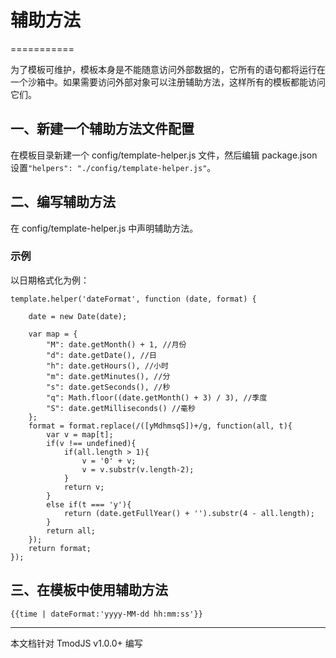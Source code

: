 # 辅助方法

===========

为了模板可维护，模板本身是不能随意访问外部数据的，它所有的语句都将运行在一个沙箱中。如果需要访问外部对象可以注册辅助方法，这样所有的模板都能访问它们。

##	一、新建一个辅助方法文件配置

在模板目录新建一个 config/template-helper.js 文件，然后编辑 package.json 设置``"helpers": "./config/template-helper.js"``。

##	二、编写辅助方法

在 config/template-helper.js 中声明辅助方法。

###	示例

以日期格式化为例：

```
template.helper('dateFormat', function (date, format) {

    date = new Date(date);

    var map = {
        "M": date.getMonth() + 1, //月份 
        "d": date.getDate(), //日 
        "h": date.getHours(), //小时 
        "m": date.getMinutes(), //分 
        "s": date.getSeconds(), //秒 
        "q": Math.floor((date.getMonth() + 3) / 3), //季度 
        "S": date.getMilliseconds() //毫秒 
    };
    format = format.replace(/([yMdhmsqS])+/g, function(all, t){
        var v = map[t];
        if(v !== undefined){
            if(all.length > 1){
                v = '0' + v;
                v = v.substr(v.length-2);
            }
            return v;
        }
        else if(t === 'y'){
            return (date.getFullYear() + '').substr(4 - all.length);
        }
        return all;
    });
    return format;
});
```
	

##	三、在模板中使用辅助方法

```
{{time | dateFormat:'yyyy-MM-dd hh:mm:ss'}}
```	

----------------------------------------------

本文档针对 TmodJS v1.0.0+ 编写